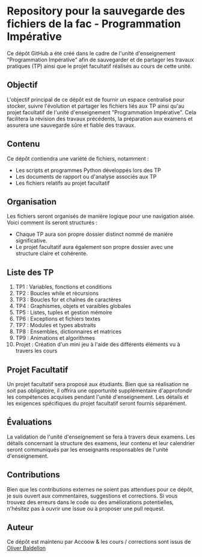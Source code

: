 # Repository pour la sauvegarde des fichiers de la fac - Programmation Impérative

Ce dépôt GitHub a été créé dans le cadre de l'unité d'enseignement "Programmation Impérative" afin de sauvegarder et de partager les travaux pratiques (TP) ainsi que le projet facultatif réalisés au cours de cette unité.

## Objectif

L'objectif principal de ce dépôt est de fournir un espace centralisé pour stocker, suivre l'évolution et partager les fichiers liés aux TP ainsi qu'au projet facultatif de l'unité d'enseignement "Programmation Impérative". Cela facilitera la révision des travaux précédents, la préparation aux examens et assurera une sauvegarde sûre et fiable des travaux.

## Contenu

Ce dépôt contiendra une variété de fichiers, notamment :
- Les scripts et programmes Python développés lors des TP
- Les documents de rapport ou d'analyse associés aux TP
- Les fichiers relatifs au projet facultatif

## Organisation

Les fichiers seront organisés de manière logique pour une navigation aisée. Voici comment ils seront structurés :
- Chaque TP aura son propre dossier distinct nommé de manière significative.
- Le projet facultatif aura également son propre dossier avec une structure claire et cohérente.

## Liste des TP

1. TP1 : Variables, fonctions et conditions
2. TP2 : Boucles while et récursions
3. TP3 : Boucles for et chaînes de caractères
4. TP4 : Graphismes, objets et varaibles globales
5. TP5 : Listes, tuples et gestion mémoire
6. TP6 : Exceptions et fichiers textes
7. TP7 : Modules et types abstraits
8. TP8 : Ensembles, dictionnaires et matrices
9. TP9 : Animations et algorithmes
10. Projet : Création d'un mini jeu à l'aide des différents éléments vu à travers les cours

## Projet Facultatif

Un projet facultatif sera proposé aux étudiants. Bien que sa réalisation ne soit pas obligatoire, il offrira une opportunité supplémentaire d'approfondir les compétences acquises pendant l'unité d'enseignement. Les détails et les exigences spécifiques du projet facultatif seront fournis séparément.

## Évaluations

La validation de l'unité d'enseignement se fera à travers deux examens. Les détails concernant la structure des examens, leur contenu et leur calendrier seront communiqués par les enseignants responsables de l'unité d'enseignement.

## Contributions

Bien que les contributions externes ne soient pas attendues pour ce dépôt, je suis ouvert aux commentaires, suggestions et corrections. Si vous trouvez des erreurs dans le code ou des améliorations potentielles, n'hésitez pas à ouvrir une issue ou à proposer une pull request.

## Auteur

Ce dépôt est maintenu par Accoow & les cours / corrections sont issus de [Oliver Baldellon](https://www.olivier.baldellon.eu/python)
